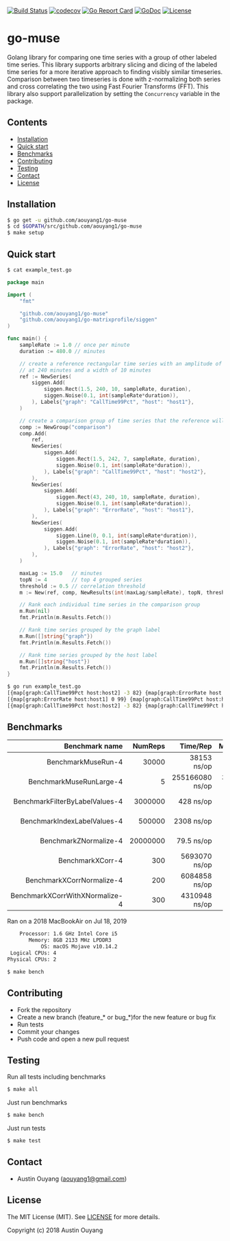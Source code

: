 [![Build Status](https://travis-ci.com/aouyang1/go-muse.svg?branch=master)](https://travis-ci.com/aouyang1/go-muse)
[![codecov](https://codecov.io/gh/aouyang1/go-muse/branch/master/graph/badge.svg)](https://codecov.io/gh/aouyang1/go-muse)
[![Go Report Card](https://goreportcard.com/badge/github.com/aouyang1/go-muse)](https://goreportcard.com/report/github.com/aouyang1/go-muse)
[![GoDoc](https://godoc.org/github.com/aouyang1/go-muse?status.svg)](https://godoc.org/github.com/aouyang1/go-muse)
[![License](https://img.shields.io/badge/License-MIT-blue.svg)](https://opensource.org/licenses/MIT)

# go-muse

Golang library for comparing one time series with a group of other labeled time series. This library supports arbitrary slicing and dicing of the labeled time series for a more iterative approach to finding visibly similar timeseries. Comparison between two timeseries is done with z-normalizing both series and cross correlating the two using Fast Fourier Transforms (FFT). This library also support parallelization by setting the `Concurrency` variable in the package.

## Contents
- [Installation](#installation)
- [Quick start](#quick-start)
- [Benchmarks](#benchmarks)
- [Contributing](#contributing)
- [Testing](#testing)
- [Contact](#contact)
- [License](#license)

## Installation
```sh
$ go get -u github.com/aouyang1/go-muse
$ cd $GOPATH/src/github.com/aouyang1/go-muse
$ make setup
```

## Quick start
```sh
$ cat example_test.go
```
```go
package main

import (
	"fmt"

	"github.com/aouyang1/go-muse"
	"github.com/aouyang1/go-matrixprofile/siggen"
)

func main() {
	sampleRate := 1.0 // once per minute
	duration := 480.0 // minutes

	// create a reference rectangular time series with an amplitude of 1.5 centered
	// at 240 minutes and a width of 10 minutes
	ref := NewSeries(
		siggen.Add(
			siggen.Rect(1.5, 240, 10, sampleRate, duration),
			siggen.Noise(0.1, int(sampleRate*duration)),
		), Labels{"graph": "CallTime99Pct", "host": "host1"},
	)

	// create a comparison group of time series that the reference will query against
	comp := NewGroup("comparison")
	comp.Add(
		ref,
		NewSeries(
			siggen.Add(
				siggen.Rect(1.5, 242, 7, sampleRate, duration),
				siggen.Noise(0.1, int(sampleRate*duration)),
			), Labels{"graph": "CallTime99Pct", "host": "host2"},
		),
		NewSeries(
			siggen.Add(
				siggen.Rect(43, 240, 10, sampleRate, duration),
				siggen.Noise(0.1, int(sampleRate*duration)),
			), Labels{"graph": "ErrorRate", "host": "host1"},
		),
		NewSeries(
			siggen.Add(
				siggen.Line(0, 0.1, int(sampleRate*duration)),
				siggen.Noise(0.1, int(sampleRate*duration)),
			), Labels{"graph": "ErrorRate", "host": "host2"},
		),
	)

	maxLag := 15.0   // minutes
	topN := 4        // top 4 grouped series
	threshold := 0.5 // correlation threshold
	m := New(ref, comp, NewResults(int(maxLag/sampleRate), topN, threshold))

	// Rank each individual time series in the comparison group
	m.Run(nil)
	fmt.Println(m.Results.Fetch())

	// Rank time series grouped by the graph label
	m.Run([]string{"graph"})
	fmt.Println(m.Results.Fetch())

	// Rank time series grouped by the host label
	m.Run([]string{"host"})
	fmt.Println(m.Results.Fetch())
}
```
```sh
$ go run example_test.go
[{map[graph:CallTime99Pct host:host2] -3 82} {map[graph:ErrorRate host:host1] 0 99} {map[graph:CallTime99Pct host:host1] 0 100}] 93.66666666666667
[{map[graph:ErrorRate host:host1] 0 99} {map[graph:CallTime99Pct host:host1] 0 100}] 99.5
[{map[graph:CallTime99Pct host:host2] -3 82} {map[graph:CallTime99Pct host:host1] 0 100}] 91
```

## Benchmarks
Benchmark name                      | NumReps |    Time/Rep    |   Memory/Rep  |     Alloc/Rep   |
-----------------------------------:|--------:|---------------:|--------------:|----------------:|
BenchmarkMuseRun-4                  |    30000|     38153 ns/op|     12474 B/op|    128 allocs/op| 
BenchmarkMuseRunLarge-4             |        5| 255166080 ns/op| 393215803 B/op|  64863 allocs/op|
BenchmarkFilterByLabelValues-4      |  3000000|       428 ns/op|       128 B/op|      5 allocs/op|
BenchmarkIndexLabelValues-4         |   500000|      2308 ns/op|      1912 B/op|     29 allocs/op|
BenchmarkZNormalize-4               | 20000000|      79.5 ns/op|        32 B/op|      1 allocs/op|
BenchmarkXCorr-4                    |      300|   5693070 ns/op|   2655136 B/op|      9 allocs/op|
BenchmarkXCorrNormalize-4           |      200|   6084858 ns/op|   3179888 B/op|     11 allocs/op|
BenchmarkXCorrWithXNormalize-4      |      300|   4310948 ns/op|   2390070 B/op|      8 allocs/op|

Ran on a 2018 MacBookAir on Jul 18, 2019
```sh
    Processor: 1.6 GHz Intel Core i5
       Memory: 8GB 2133 MHz LPDDR3
           OS: macOS Mojave v10.14.2
 Logical CPUs: 4
Physical CPUs: 2
```
```sh
$ make bench
```

## Contributing
* Fork the repository
* Create a new branch (feature_\* or bug_\*)for the new feature or bug fix
* Run tests
* Commit your changes
* Push code and open a new pull request

## Testing
Run all tests including benchmarks
```sh
$ make all
```
Just run benchmarks
```sh
$ make bench
```
Just run tests
```sh
$ make test
```

## Contact
* Austin Ouyang (aouyang1@gmail.com)

## License
The MIT License (MIT). See [LICENSE](https://github.com/aouyang1/go-muse/blob/master/LICENSE) for more details.

Copyright (c) 2018 Austin Ouyang